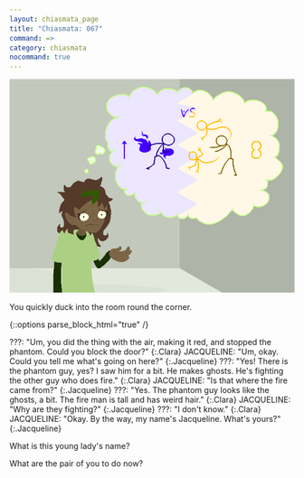 ```yaml
---
layout: chiasmata_page
title: "Chiasmata: 067"
command: =>
category: chiasmata
nocommand: true
---
```


![67](/chiasmata/images/narrative/066.png)

You quickly duck into the room round the corner.

{::options parse_block_html="true" /}
<div class="dialogue">
???: "Um, you did the thing with the air, making it red, and stopped the phantom. Could you block the door?" 
{:.Clara}
JACQUELINE: "Um, okay. Could you tell me what's going on here?" 
{:.Jacqueline}
???: "Yes! There is the phantom guy, yes? I saw him for a bit. He makes ghosts. He's fighting the other guy who does fire." 
{:.Clara}
JACQUELINE: "Is that where the fire came from?" 
{:.Jacqueline}
???: "Yes. The phantom guy looks like the ghosts, a bit. The fire man is tall and has weird hair." 
{:.Clara}
JACQUELINE: "Why are they fighting?" 
{:.Jacqueline}
???: "I don't know." 
{:.Clara}
JACQUELINE: "Okay. By the way, my name's Jacqueline. What's yours?" 
{:.Jacqueline}
</div>

What is this young lady's name?

What are the pair of you to do now?